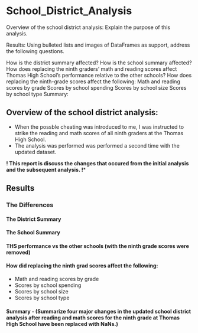 # School_District_Analysis

Overview of the school district analysis: Explain the purpose of this analysis.

Results: Using bulleted lists and images of DataFrames as support, address the following questions.

How is the district summary affected?
How is the school summary affected?
How does replacing the ninth graders’ math and reading scores affect Thomas High School’s performance relative to the other schools?
How does replacing the ninth-grade scores affect the following:
Math and reading scores by grade
Scores by school spending
Scores by school size
Scores by school type
Summary: 

## Overview of the school district analysis:
* When the possble cheating was introduced to me, I was instructed to strike the reading and math scores of all ninth graders at the Thomas High School.
* The analysis was performed was performed a second time with the updated dataset.

****! This report is discuss the changes that occured from the initial analysis and the subsequent analysis.  !*****

## Results

### The Differences

#### The District Summary
#### The School Summary
#### THS performance vs the other schools (with the ninth grade scores were removed)

#### How did replacing the ninth grad scores affect the following:
* Math and reading scores by grade
* Scores by school spending
* Scores by school size
* Scores by school type  

#### Summary - (Summarize four major changes in the updated school district analysis after reading and math scores for the ninth grade at Thomas High School have been replaced with NaNs.)
